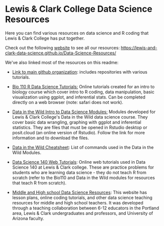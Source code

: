 # Lewis & Clark College Data Science Resources

Here you can find various resources on data science and R coding that Lewis & Clark College has put together.

Check out the following [website](https://lewis-and-clark-data-science.github.io/Data-Science-Resources/) to see all our resources: <https://lewis-and-clark-data-science.github.io/Data-Science-Resources/>

We've also linked most of the resources on this readme:

-   [Link to main github organization](https://github.com/Lewis-and-Clark-Data-Science): includes repositories with various tutorials.

-   [Bio 110 R Data Science Tutorials:](https://lewis-and-clark-data-science.github.io/BIO-110-Web-Tutorials/) Online tutorials created for an intro to biology course which cover intro to R coding, data manipulation, basic visualization using ggplot, and inferential stats. Can be completed directly on a web browser (note: safari does not work).

-   [Data in the Wild Intro to Data Science Modules:](ditw.qmd) Modules developed for Lewis & Clark College's Data in the Wild data science course. They cover basic data wrangling, graphing with ggplot and inferential statistics. They are files that must be opened in Rstudio desktop or posit.cloud (an online version of Rstudio). Follow the link for more information and to download the files.

-   [Data in the Wild Cheatsheet](cheatsheet.qmd): List of commands used in the Data in the Wild Modules.

-   [Data Science 140 Web Tutorials](https://lewis-and-clark-data-science.github.io/DSCI-140-Web-Tutorials/): Online web tutorials used in Data Science 140 at Lewis & Clark college. These are practice problems for students who are learning data science - they do not teach R from scratch (refer to the Bio110 and Data in the Wild modules for resources that teach R from scratch).

-   [Middle and High school Data Science Resources](https://lewis-and-clark-data-science.github.io/6-12-Data-Science-Resources/): This website has lesson plans, online coding tutorials, and other data science teaching resources for middle and high school teachers. It was developed through a teaching collaboration between 6-12 educators in the Portland area, Lewis & Clark undergraduates and professors, and University of Arizona faculty.
